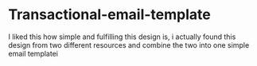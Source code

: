 # Transactional-email-template
I liked this how simple and fulfilling this design is, i actually found this design from two different resources and  combine the two into one simple email templatei 
